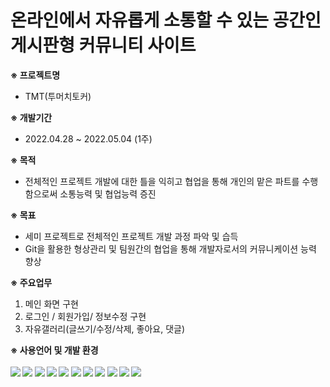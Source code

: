 # 온라인에서 자유롭게 소통할 수 있는 공간인 게시판형 커뮤니티 사이트

<b>※ 프로젝트명</b>
- TMT(투머치토커)

<b>※ 개발기간</b>
- 2022.04.28 ~ 2022.05.04 (1주)

<b>※ 목적</b>
- 전체적인 프로젝트 개발에 대한 틀을 익히고 협업을 통해 개인의 맡은 파트를 수행함으로써 소통능력 및 협업능력 증진

<b>※ 목표</b>
- 세미 프로젝트로 전체적인 프로젝트 개발 과정 파악 및 습득
- Git을 활용한 형상관리 및 팀원간의 협업을 통해 개발자로서의 커뮤니케이션 능력 향상

<b>※ 주요업무</b>
1) 메인 화면 구현
2) 로그인 / 회원가입/ 정보수정 구현
3) 자유갤러리(글쓰기/수정/삭제, 좋아요, 댓글)

<b>※ 사용언어 및 개발 환경<b/>
<br><br>
<img src="https://img.shields.io/badge/java-007396?style=for-the-badge&logo=java&logoColor=white">
<img src="https://img.shields.io/badge/html5-E34F26?style=for-the-badge&logo=html5&logoColor=white"> 
<img src="https://img.shields.io/badge/css-1572B6?style=for-the-badge&logo=css3&logoColor=white"> 
<img src="https://img.shields.io/badge/javascript-F7DF1E?style=for-the-badge&logo=javascript&logoColor=black"> 
<img src="https://img.shields.io/badge/jquery-0769AD?style=for-the-badge&logo=jquery&logoColor=white">
<img src="https://img.shields.io/badge/json-000000?style=for-the-badge&logo=jquery&logoColor=white">
<img src="https://img.shields.io/badge/oracle-F80000?style=for-the-badge&logo=oracle&logoColor=white">
<img src="https://img.shields.io/badge/bootstrap-7952B3?style=for-the-badge&logo=bootstrap&logoColor=white">
<img src="https://img.shields.io/badge/github-181717?style=for-the-badge&logo=github&logoColor=white">
<img src="https://img.shields.io/badge/git-F05032?style=for-the-badge&logo=git&logoColor=white">
<img src="https://img.shields.io/badge/fontawesome-339AF0?style=for-the-badge&logo=fontawesome&logoColor=white">
